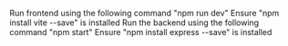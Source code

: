 Run frontend using the following command
  "npm run dev"
Ensure "npm install vite --save" is installed
Run the backend using the following command
  "npm start"
  Ensure "npm install express --save" is installed

